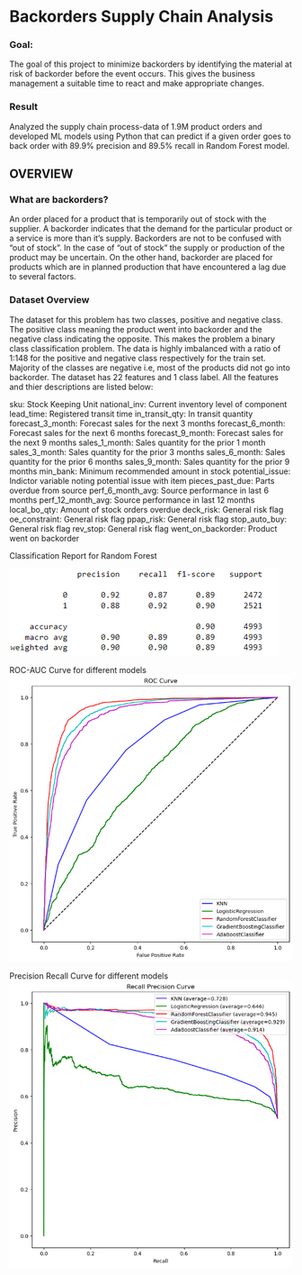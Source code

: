 # Backorders Supply Chain Analysis 
### Goal: 
The goal of this project to minimize backorders by identifying the material at risk of backorder before the event occurs. This gives the business management a suitable time to react and make appropriate changes.

### Result
Analyzed the supply chain process-data of 1.9M product orders and developed ML models using Python that can predict if a given order goes to back order with 89.9% precision and 89.5% recall in Random Forest model.

## OVERVIEW

### What are backorders?
An order placed for a product that is temporarily out of stock with the supplier. A backorder indicates that the demand for the particular product or a service is more than it’s supply.
Backorders are not to be confused with “out of stock”. In the case of “out of stock” the supply or production of the product may be uncertain. On the other hand, backorder are placed for products which are in planned production that have encountered a lag due to several factors.

### Dataset Overview
The dataset for this problem has two classes, positive and negative class. The positive class meaning the product went into backorder and the negative class indicating the opposite. This makes the problem a binary class classification problem. The data is highly imbalanced with a ratio of 1:148 for the positive and negative class respectively for the train set. Majority of the classes are negative i.e, most of the products did not go into backorder. The dataset has 22 features and 1 class label. All the features and thier descriptions are listed below:

sku: Stock Keeping Unit
national_inv: Current inventory level of component
lead_time: Registered transit time
in_transit_qty: In transit quantity
forecast_3_month: Forecast sales for the next 3 months
forecast_6_month: Forecast sales for the next 6 months
forecast_9_month: Forecast sales for the next 9 months
sales_1_month: Sales quantity for the prior 1 month
sales_3_month: Sales quantity for the prior 3 months
sales_6_month: Sales quantity for the prior 6 months
sales_9_month: Sales quantity for the prior 9 months
min_bank: Minimum recommended amount in stock
potential_issue: Indictor variable noting potential issue with item
pieces_past_due: Parts overdue from source
perf_6_month_avg: Source performance in last 6 months
perf_12_month_avg: Source performance in last 12 months
local_bo_qty: Amount of stock orders overdue
deck_risk: General risk flag
oe_constraint: General risk flag
ppap_risk: General risk flag
stop_auto_buy: General risk flag
rev_stop: General risk flag
went_on_backorder: Product went on backorder


Classification Report for Random Forest

![](/classification_report.png)



ROC-AUC Curve for different models
![](/ROC_Curve.png)

Precision Recall Curve for different models
![](/Precision_Recall_Curve.png)
